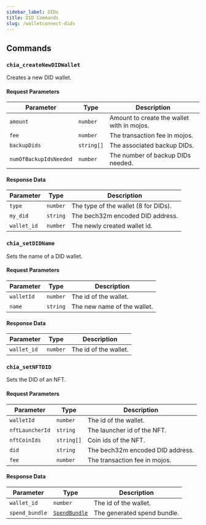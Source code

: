 ```yaml
---
sidebar_label: DIDs
title: DID Commands
slug: /walletconnect-dids
---
```


## Commands

### `chia_createNewDIDWallet`

Creates a new DID wallet.

#### Request Parameters

| Parameter              | Type       | Description                                |
| ---------------------- | ---------- | ------------------------------------------ |
| `amount`               | `number`   | Amount to create the wallet with in mojos. |
| `fee`                  | `number`   | The transaction fee in mojos.              |
| `backupDids`           | `string[]` | The associated backup DIDs.                |
| `numOfBackupIdsNeeded` | `number`   | The number of backup DIDs needed.          |

#### Response Data

| Parameter   | Type     | Description                          |
| ----------- | -------- | ------------------------------------ |
| `type`      | `number` | The type of the wallet (8 for DIDs). |
| `my_did`    | `string` | The bech32m encoded DID address.     |
| `wallet_id` | `number` | The newly created wallet id.         |

### `chia_setDIDName`

Sets the name of a DID wallet.

#### Request Parameters

| Parameter  | Type     | Description                 |
| ---------- | -------- | --------------------------- |
| `walletId` | `number` | The id of the wallet.       |
| `name`     | `string` | The new name of the wallet. |

#### Response Data

| Parameter   | Type     | Description           |
| ----------- | -------- | --------------------- |
| `wallet_id` | `number` | The id of the wallet. |

### `chia_setNFTDID`

Sets the DID of an NFT.

#### Request Parameters

| Parameter       | Type       | Description                      |
| --------------- | ---------- | -------------------------------- |
| `walletId`      | `number`   | The id of the wallet.            |
| `nftLauncherId` | `string`   | The launcher id of the NFT.      |
| `nftCoinIds`    | `string[]` | Coin ids of the NFT.             |
| `did`           | `string`   | The bech32m encoded DID address. |
| `fee`           | `number`   | The transaction fee in mojos.    |

#### Response Data

| Parameter      | Type                            | Description                 |
| -------------- | ------------------------------- | --------------------------- |
| `wallet_id`    | `number`                        | The id of the wallet.       |
| `spend_bundle` | [`SpendBundle`](/spend-bundles) | The generated spend bundle. |

